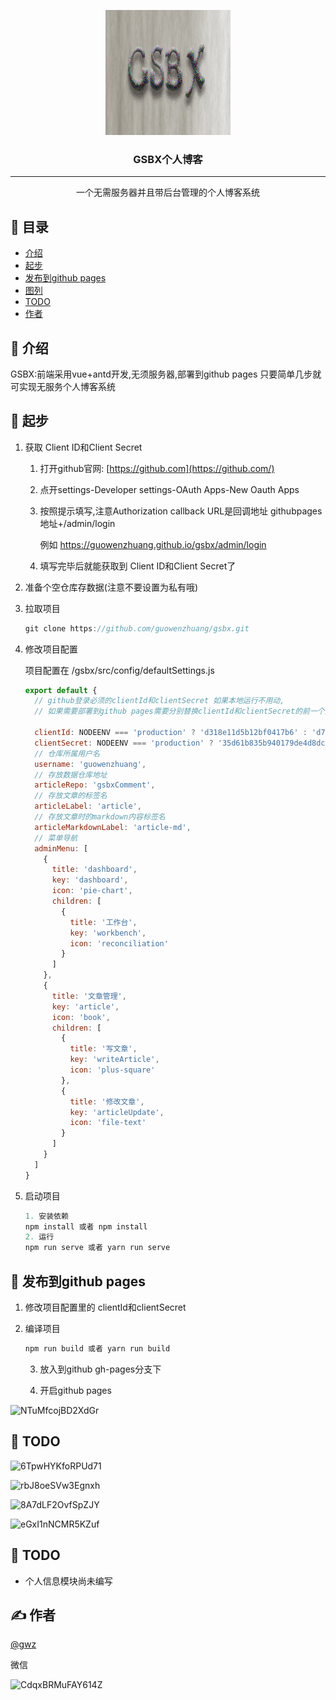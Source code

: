 <p align="center">
  <a href="" rel="noopener">
 <img width=200px height=200px src="./logo.png" alt="Project logo"></a>
</p>

<h3 align="center">GSBX个人博客</h3>

---

<p align="center"> 
    一个无需服务器并且带后台管理的个人博客系统
    <br> 
</p>

## 📝 目录

- [介绍](#about)
- [起步](#run)
- [发布到github pages](#fabu)
- [图列](#tulie)
- [TODO](#todo)
- [作者](#author)

## 🧐 介绍 <a name = 'about'></a>

GSBX:前端采用vue+antd开发,无须服务器,部署到github pages 只要简单几步就可实现无服务个人博客系统

## 🏁  起步 <a name = 'run'></a>

1. 获取 Client ID和Client Secret 
   
   1) 打开github官网: [https://github.com](https://github.com/)
   
   2) 点开settings-Developer settings-OAuth Apps-New Oauth Apps
   
   3) 按照提示填写,注意Authorization callback URL是回调地址 githubpages地址+/admin/login 
      
      例如 https://guowenzhuang.github.io/gsbx/admin/login
   
   4) 填写完毕后就能获取到 Client ID和Client Secret了

2. 准备个空仓库存数据(注意不要设置为私有哦)

3. 拉取项目
   
   ```java
   git clone https://github.com/guowenzhuang/gsbx.git
   ```

4. 修改项目配置
   
   项目配置在 /gsbx/src/config/defaultSettings.js
   
   ```javascript
   export default {
     // github登录必须的clientId和clientSecret 如果本地运行不用动,
     // 如果需要部署到github pages需要分别替换clientId和clientSecret的前一个配置为第一步获取的clientId和client Secret
   
     clientId: NODEENV === 'production' ? 'd318e11d5b12bf0417b6' : 'd7b3acf20efed15aaf3e',
     clientSecret: NODEENV === 'production' ? '35d61b835b940179de4d8dc1d3b9541ed4cd55f9' : '3218bbf0edd44432d0b9605237c694d1662a74f0',
     // 仓库所属用户名
     username: 'guowenzhuang',
     // 存放数据仓库地址
     articleRepo: 'gsbxComment',
     // 存放文章的标签名
     articleLabel: 'article',
     // 存放文章时的markdown内容标签名
     articleMarkdownLabel: 'article-md',
     // 菜单导航
     adminMenu: [
       {
         title: 'dashboard',
         key: 'dashboard',
         icon: 'pie-chart',
         children: [
           {
             title: '工作台',
             key: 'workbench',
             icon: 'reconciliation'
           }
         ]
       },
       {
         title: '文章管理',
         key: 'article',
         icon: 'book',
         children: [
           {
             title: '写文章',
             key: 'writeArticle',
             icon: 'plus-square'
           },
           {
             title: '修改文章',
             key: 'articleUpdate',
             icon: 'file-text'
           }
         ]
       }
     ]
   }
   ```

5. 启动项目
   
   ```javascript
   1. 安装依赖
   npm install 或者 npm install
   2. 运行
   npm run serve 或者 yarn run serve
   ```

## 🎈 发布到github pages <a name = 'fabu'></a>

1. 修改项目配置里的 clientId和clientSecret

2. 编译项目
   
   ```javascript
   npm run build 或者 yarn run build
   ```
   
   3. 放入到github gh-pages分支下 
   
   4. 开启github pages

![NTuMfcojBD2XdGr](https://i.loli.net/2019/09/06/NTuMfcojBD2XdGr.png)

## 🎨 TODO <a name = "tuli"></a>

![6TpwHYKfoRPUd71](https://i.loli.net/2019/09/06/6TpwHYKfoRPUd71.png)

![rbJ8oeSVw3Egnxh](https://i.loli.net/2019/09/06/rbJ8oeSVw3Egnxh.png)

![8A7dLF2OvfSpZJY](https://i.loli.net/2019/09/06/8A7dLF2OvfSpZJY.png)

![eGxI1nNCMR5KZuf](https://i.loli.net/2019/09/06/eGxI1nNCMR5KZuf.png)

## 🚀 TODO <a name = "todo"></a>

- 个人信息模块尚未编写

## ✍️ 作者 <a name = "authors"></a>

[@gwz](https://guowenzhuang.github.io/gsbx/)

微信

![CdqxBRMuFAY614Z](https://i.loli.net/2019/09/06/CdqxBRMuFAY614Z.jpg)
